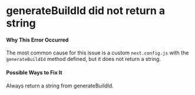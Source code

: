 # generateBuildId did not return a string

#### Why This Error Occurred

The most common cause for this issue is a custom `next.config.js` with the `generateBuildId` method defined, but it does not return a string.

#### Possible Ways to Fix It

Always return a string from generateBuildId.
